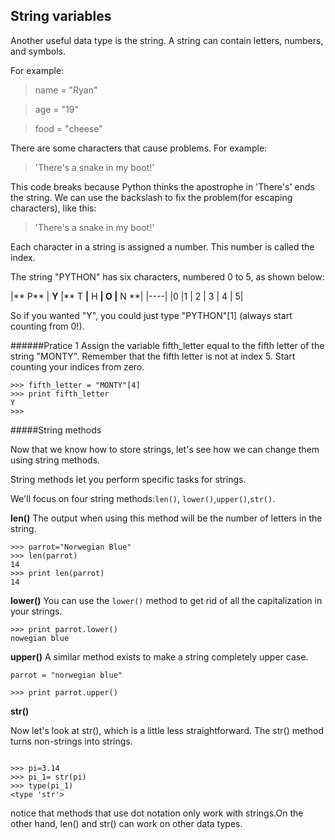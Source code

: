 
## String variables


Another useful data type is the string. A string can contain letters, numbers, and symbols.

For example:

>name = "Ryan"

>age = "19"

>food = "cheese"


There are some characters that cause problems. For example:

> 'There's a snake in my boot!'

This code breaks because Python thinks the apostrophe in 'There's' ends the string. We can use the backslash to fix the problem(for escaping characters), like this:

>'There\'s a snake in my boot!'


Each character in a string is assigned a number. This number is called the index.


The string "PYTHON" has six characters,
numbered 0 to 5, as shown below:


|** P** | **Y** |** T **|** H **| **O** |** N **|
|----|
|0   |1  | 2 |  3 |  4 |  5|

So if you wanted "Y", you could just type
"PYTHON"[1] (always start counting from 0!).

######Pratice 1
Assign the variable fifth_letter equal to the fifth letter of the string "MONTY".
Remember that the fifth letter is not at index 5. Start counting your indices from zero.

```
>>> fifth_letter = "MONTY"[4]
>>> print fifth_letter
Y
>>>
```

#####String methods

Now that we know how to store strings, let's see how we can change them using string methods.

String methods let you perform specific tasks for strings.

We'll focus on four string methods:`len()`,
`lower()`,`upper()`,`str()`.

**len()**
 The output when using this method will be the number of letters in the string.

```
>>> parrot="Norwegian Blue"
>>> len(parrot)
14
>>> print len(parrot)
14
```

**lower()**
You can use the `lower()` method to get rid of all the capitalization in your strings.

```
>>> print parrot.lower()
nowegian blue
```

**upper()**
A similar method exists to make a string completely upper case.
```
parrot = "norwegian blue"

>>> print parrot.upper()
```
**str()**

Now let's look at str(), which is a little less straightforward. The str() method turns non-strings into strings.

```

>>> pi=3.14
>>> pi_1= str(pi)
>>> type(pi_1)
<type 'str'>
```

notice that methods that use dot notation only work with strings.On the other hand, len() and str() can work on other data types.

